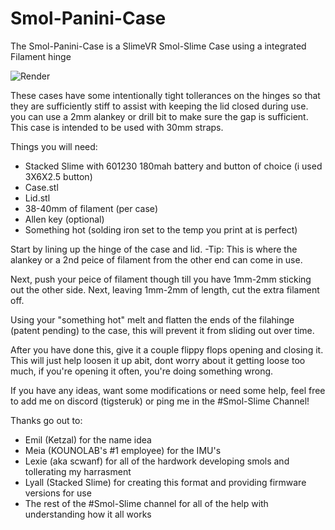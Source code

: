 # Smol-Panini-Case
The Smol-Panini-Case is a SlimeVR Smol-Slime Case using a integrated Filament hinge

![Render](https://github.com/user-attachments/assets/90485522-615b-46f5-8f86-0b18e7c6fa38)

These cases have some intentionally tight tollerances on the hinges so that they are sufficiently stiff to assist with keeping the lid closed during use.
you can use a 2mm alankey or drill bit to make sure the gap is sufficient.
This case is intended to be used with 30mm straps.

Things you will need:

 - Stacked Slime with 601230 180mah battery and button of choice (i used 3X6X2.5 button)
 - Case.stl
 - Lid.stl
 - 38-40mm of filament (per case)
 - Allen key (optional)
 - Something hot (solding iron set to the temp you print at is perfect)

Start by lining up the hinge of the case and lid.
-Tip: This is where the alankey or a 2nd peice of filament from the other end can come in use.

Next, push your peice of filament though till you have 1mm-2mm sticking out the other side.
Next, leaving 1mm-2mm of length, cut the extra filament off.

Using your "something hot" melt and flatten the ends of the filahinge (patent pending) to the case, this will prevent it from sliding out over time.

After you have done this, give it a couple flippy flops opening and closing it.
This will just help loosen it up abit, dont worry about it getting loose too much, if you're opening it often, you're doing something wrong.

If you have any ideas, want some modifications or need some help, feel free to add me on discord (tigsteruk) or ping me in the #Smol-Slime Channel!

Thanks go out to: 
 - Emil (Ketzal) for the name idea
 - Meia (KOUNOLAB's #1 employee) for the IMU's
 - Lexie (aka scwanf) for all of the hardwork developing smols and tollerating my harrasment
 - Lyall (Stacked Slime) for creating this format and providing firmware versions for use
 - The rest of the #Smol-Slime channel for all of the help with understanding how it all works
